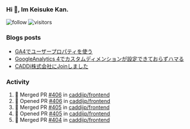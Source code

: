 ### Hi 👋, Im Keisuke Kan.

<!--
**9renpoto/9renpoto** is a ✨ _special_ ✨ repository because its `README.md` (this file) appears on your GitHub profile.

Here are some ideas to get you started:

- 🔭 I’m currently working on ...
- 🌱 I’m currently learning ...
- 👯 I’m looking to collaborate on ...
- 🤔 I’m looking for help with ...
- 💬 Ask me about ...
- 📫 How to reach me: ...
- 😄 Pronouns: ...
- ⚡ Fun fact: ...
-->

![follow](https://img.shields.io/github/followers/9renpoto?label=Follow&style=social)
![visitors](https://komarev.com/ghpvc/?username=9renpoto&label=Profile%20views&color=0e75b6&style=flat)

### Blogs posts

<!-- BLOG-POST-LIST:START -->
- [GA4でユーザープロパティを使う](https://9renpoto.dev/2021/02/21/google-analytics-4-user-properties/)
- [GoogleAnalytics 4でカスタムディメンションが設定できておらずハマる](https://9renpoto.dev/2021/02/13/google-analytics-4/)
- [CADDi株式会社にJoinしました](https://9renpoto.dev/2020/12/05/join/)
<!-- BLOG-POST-LIST:END -->

### Activity

<!--START_SECTION:activity-->
1. 🎉 Merged PR [#406](https://github.com/caddijp/frontend/pull/406) in [caddijp/frontend](https://github.com/caddijp/frontend)
2. 💪 Opened PR [#406](https://github.com/caddijp/frontend/pull/406) in [caddijp/frontend](https://github.com/caddijp/frontend)
3. 🎉 Merged PR [#405](https://github.com/caddijp/frontend/pull/405) in [caddijp/frontend](https://github.com/caddijp/frontend)
4. 💪 Opened PR [#405](https://github.com/caddijp/frontend/pull/405) in [caddijp/frontend](https://github.com/caddijp/frontend)
5. 🎉 Merged PR [#404](https://github.com/caddijp/frontend/pull/404) in [caddijp/frontend](https://github.com/caddijp/frontend)
<!--END_SECTION:activity-->

<!--START_SECTION:waka-->
<!--END_SECTION:waka-->